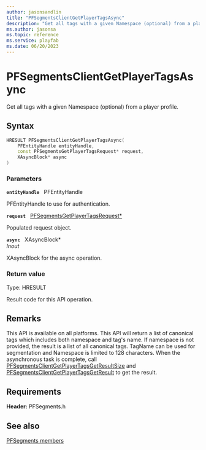 ```yaml
---
author: jasonsandlin
title: "PFSegmentsClientGetPlayerTagsAsync"
description: "Get all tags with a given Namespace (optional) from a player profile."
ms.author: jasonsa
ms.topic: reference
ms.service: playfab
ms.date: 06/20/2023
---
```


# PFSegmentsClientGetPlayerTagsAsync  

Get all tags with a given Namespace (optional) from a player profile.  

## Syntax  
  
```cpp
HRESULT PFSegmentsClientGetPlayerTagsAsync(  
    PFEntityHandle entityHandle,  
    const PFSegmentsGetPlayerTagsRequest* request,  
    XAsyncBlock* async  
)  
```  
  
### Parameters  
  
**`entityHandle`** &nbsp; PFEntityHandle  
  
PFEntityHandle to use for authentication.  
  
**`request`** &nbsp; [PFSegmentsGetPlayerTagsRequest*](../../pfsegmentstypes/structs/pfsegmentsgetplayertagsrequest.md)  
  
Populated request object.  
  
**`async`** &nbsp; XAsyncBlock*  
*_Inout_*  
  
XAsyncBlock for the async operation.  
  
  
### Return value
Type: HRESULT
  
Result code for this API operation.
  
## Remarks  
  
This API is available on all platforms. This API will return a list of canonical tags which includes both namespace and tag's name. If namespace is not provided, the result is a list of all canonical tags. TagName can be used for segmentation and Namespace is limited to 128 characters. When the asynchronous task is complete, call [PFSegmentsClientGetPlayerTagsGetResultSize](pfsegmentsclientgetplayertagsgetresultsize.md) and [PFSegmentsClientGetPlayerTagsGetResult](pfsegmentsclientgetplayertagsgetresult.md) to get the result.
  
## Requirements  
  
**Header:** PFSegments.h
  
## See also  
[PFSegments members](../pfsegments_members.md)  

  
  
